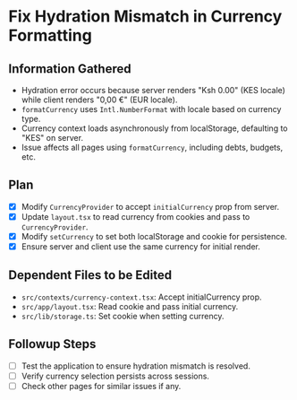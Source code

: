 # Fix Hydration Mismatch in Currency Formatting

## Information Gathered
- Hydration error occurs because server renders "Ksh 0.00" (KES locale) while client renders "0,00 €" (EUR locale).
- `formatCurrency` uses `Intl.NumberFormat` with locale based on currency type.
- Currency context loads asynchronously from localStorage, defaulting to "KES" on server.
- Issue affects all pages using `formatCurrency`, including debts, budgets, etc.

## Plan
- [x] Modify `CurrencyProvider` to accept `initialCurrency` prop from server.
- [x] Update `layout.tsx` to read currency from cookies and pass to `CurrencyProvider`.
- [x] Modify `setCurrency` to set both localStorage and cookie for persistence.
- [x] Ensure server and client use the same currency for initial render.

## Dependent Files to be Edited
- `src/contexts/currency-context.tsx`: Accept initialCurrency prop.
- `src/app/layout.tsx`: Read cookie and pass initial currency.
- `src/lib/storage.ts`: Set cookie when setting currency.

## Followup Steps
- [ ] Test the application to ensure hydration mismatch is resolved.
- [ ] Verify currency selection persists across sessions.
- [ ] Check other pages for similar issues if any.

